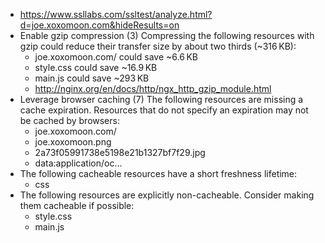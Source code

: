 * https://www.ssllabs.com/ssltest/analyze.html?d=joe.xoxomoon.com&hideResults=on
* Enable gzip compression (3) Compressing the following resources with gzip could reduce their transfer size by about two thirds (~316 KB):
  * joe.xoxomoon.com/ could save ~6.6 KB
  * style.css could save ~16.9 KB
  * main.js could save ~293 KB
  * http://nginx.org/en/docs/http/ngx_http_gzip_module.html
* Leverage browser caching (7) The following resources are missing a cache expiration. Resources that do not specify an expiration may not be cached by browsers:
  * joe.xoxomoon.com/
  * joe.xoxomoon.png
  * 2a73f05991738e5198e21b1327bf7f29.jpg
  * data:application/oc…
* The following cacheable resources have a short freshness lifetime:
  * css
* The following resources are explicitly non-cacheable. Consider making them cacheable if possible:
  * style.css
  * main.js
